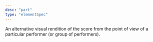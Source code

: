 ```yaml
---
desc: "part"
type: "elementSpec"
---
```


An alternative visual rendition of the score from the point of view of a particular
performer (or group of performers).